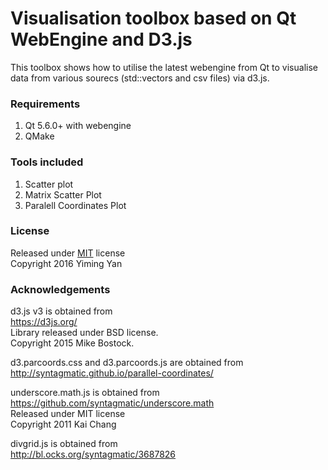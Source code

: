Visualisation toolbox based on Qt WebEngine and D3.js
===========================================
This toolbox shows how to utilise the latest webengine from Qt to visualise data
from various sourecs (std::vectors and csv files) via d3.js.

### Requirements
1. Qt 5.6.0+ with webengine
2. QMake

### Tools included
1. Scatter plot
2. Matrix Scatter Plot
3. Paralell Coordinates Plot

### License
Released under [MIT](LICENSE) license </br>
Copyright 2016 Yiming Yan

### Acknowledgements
d3.js v3 is obtained from </br>
https://d3js.org/ </br>
Library released under BSD license.</br>
Copyright 2015 Mike Bostock.

d3.parcoords.css and d3.parcoords.js are obtained from </br>
http://syntagmatic.github.io/parallel-coordinates/

underscore.math.js is obtained from
https://github.com/syntagmatic/underscore.math </br>
Released under MIT license </br>
Copyright 2011 Kai Chang

divgrid.js is obtained from </br>
http://bl.ocks.org/syntagmatic/3687826
